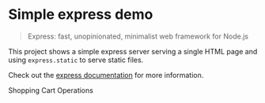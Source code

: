 # Simple express demo

> Express: fast, unopinionated, minimalist web framework for Node.js

This project shows a simple express server serving a single HTML page and using `express.static` to serve static files.

Check out the [express documentation](https://expressjs.com/) for more information.


Shopping Cart Operations